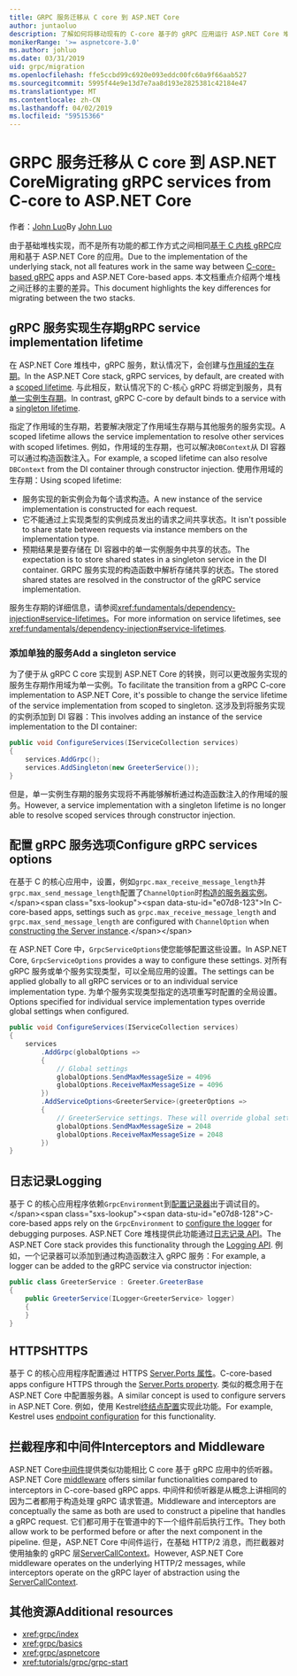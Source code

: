 ```yaml
---
title: GRPC 服务迁移从 C core 到 ASP.NET Core
author: juntaoluo
description: 了解如何将移动现有的 C-core 基于的 gRPC 应用运行 ASP.NET Core 堆栈顶部。
monikerRange: '>= aspnetcore-3.0'
ms.author: johluo
ms.date: 03/31/2019
uid: grpc/migration
ms.openlocfilehash: ffe5ccbd99c6920e093eddc00fc60a9f66aab527
ms.sourcegitcommit: 5995f44e9e13d7e7aa8d193e2825381c42184e47
ms.translationtype: MT
ms.contentlocale: zh-CN
ms.lasthandoff: 04/02/2019
ms.locfileid: "59515366"
---
```

# <a name="migrating-grpc-services-from-c-core-to-aspnet-core"></a><span data-ttu-id="e07d8-103">GRPC 服务迁移从 C core 到 ASP.NET Core</span><span class="sxs-lookup"><span data-stu-id="e07d8-103">Migrating gRPC services from C-core to ASP.NET Core</span></span>

<span data-ttu-id="e07d8-104">作者：[John Luo](https://github.com/juntaoluo)</span><span class="sxs-lookup"><span data-stu-id="e07d8-104">By [John Luo](https://github.com/juntaoluo)</span></span>

<span data-ttu-id="e07d8-105">由于基础堆栈实现，而不是所有功能的都工作方式之间相同[基于 C 内核 gRPC](https://grpc.io/blog/grpc-stacks)应用和基于 ASP.NET Core 的应用。</span><span class="sxs-lookup"><span data-stu-id="e07d8-105">Due to the implementation of the underlying stack, not all features work in the same way between [C-core-based gRPC](https://grpc.io/blog/grpc-stacks) apps and ASP.NET Core-based apps.</span></span> <span data-ttu-id="e07d8-106">本文档重点介绍两个堆栈之间迁移的主要的差异。</span><span class="sxs-lookup"><span data-stu-id="e07d8-106">This document highlights the key differences for migrating between the two stacks.</span></span>

## <a name="grpc-service-implementation-lifetime"></a><span data-ttu-id="e07d8-107">gRPC 服务实现生存期</span><span class="sxs-lookup"><span data-stu-id="e07d8-107">gRPC service implementation lifetime</span></span>

<span data-ttu-id="e07d8-108">在 ASP.NET Core 堆栈中，gRPC 服务，默认情况下，会创建与[作用域的生存期](xref:fundamentals/dependency-injection#service-lifetimes)。</span><span class="sxs-lookup"><span data-stu-id="e07d8-108">In the ASP.NET Core stack, gRPC services, by default, are created with a [scoped lifetime](xref:fundamentals/dependency-injection#service-lifetimes).</span></span> <span data-ttu-id="e07d8-109">与此相反，默认情况下的 C-核心 gRPC 将绑定到服务，具有[单一实例生存期](xref:fundamentals/dependency-injection#service-lifetimes)。</span><span class="sxs-lookup"><span data-stu-id="e07d8-109">In contrast, gRPC C-core by default binds to a service with a [singleton lifetime](xref:fundamentals/dependency-injection#service-lifetimes).</span></span>

<span data-ttu-id="e07d8-110">指定了作用域的生存期，若要解决限定了作用域生存期与其他服务的服务实现。</span><span class="sxs-lookup"><span data-stu-id="e07d8-110">A scoped lifetime allows the service implementation to resolve other services with scoped lifetimes.</span></span> <span data-ttu-id="e07d8-111">例如，作用域的生存期，也可以解决`DBContext`从 DI 容器可以通过构造函数注入。</span><span class="sxs-lookup"><span data-stu-id="e07d8-111">For example, a scoped lifetime can also resolve `DBContext` from the DI container through constructor injection.</span></span> <span data-ttu-id="e07d8-112">使用作用域的生存期：</span><span class="sxs-lookup"><span data-stu-id="e07d8-112">Using scoped lifetime:</span></span>

* <span data-ttu-id="e07d8-113">服务实现的新实例会为每个请求构造。</span><span class="sxs-lookup"><span data-stu-id="e07d8-113">A new instance of the service implementation is constructed for each request.</span></span>
* <span data-ttu-id="e07d8-114">它不能通过上实现类型的实例成员发出的请求之间共享状态。</span><span class="sxs-lookup"><span data-stu-id="e07d8-114">It isn't possible to share state between requests via instance members on the implementation type.</span></span>
* <span data-ttu-id="e07d8-115">预期结果是要存储在 DI 容器中的单一实例服务中共享的状态。</span><span class="sxs-lookup"><span data-stu-id="e07d8-115">The expectation is to store shared states in a singleton service in the DI container.</span></span> <span data-ttu-id="e07d8-116">GRPC 服务实现的构造函数中解析存储共享的状态。</span><span class="sxs-lookup"><span data-stu-id="e07d8-116">The stored shared states are resolved in the constructor of the gRPC service implementation.</span></span> 

<span data-ttu-id="e07d8-117">服务生存期的详细信息，请参阅<xref:fundamentals/dependency-injection#service-lifetimes>。</span><span class="sxs-lookup"><span data-stu-id="e07d8-117">For more information on service lifetimes, see <xref:fundamentals/dependency-injection#service-lifetimes>.</span></span>

### <a name="add-a-singleton-service"></a><span data-ttu-id="e07d8-118">添加单独的服务</span><span class="sxs-lookup"><span data-stu-id="e07d8-118">Add a singleton service</span></span>

<span data-ttu-id="e07d8-119">为了便于从 gRPC C core 实现到 ASP.NET Core 的转换，则可以更改服务实现的服务生存期作用域为单一实例。</span><span class="sxs-lookup"><span data-stu-id="e07d8-119">To facilitate the transition from a gRPC C-core implementation to ASP.NET Core, it's possible to change the service lifetime of the service implementation from scoped to singleton.</span></span> <span data-ttu-id="e07d8-120">这涉及到将服务实现的实例添加到 DI 容器：</span><span class="sxs-lookup"><span data-stu-id="e07d8-120">This involves adding an instance of the service implementation to the DI container:</span></span>

```csharp
public void ConfigureServices(IServiceCollection services)
{
    services.AddGrpc();
    services.AddSingleton(new GreeterService());
}
```

<span data-ttu-id="e07d8-121">但是，单一实例生存期的服务实现将不再能够解析通过构造函数注入的作用域的服务。</span><span class="sxs-lookup"><span data-stu-id="e07d8-121">However, a service implementation with a singleton lifetime is no longer able to resolve scoped services through constructor injection.</span></span>

## <a name="configure-grpc-services-options"></a><span data-ttu-id="e07d8-122">配置 gRPC 服务选项</span><span class="sxs-lookup"><span data-stu-id="e07d8-122">Configure gRPC services options</span></span>

<span data-ttu-id="e07d8-123">在基于 C 的核心应用中，设置，例如`grpc.max_receive_message_length`并`grpc.max_send_message_length`配置了`ChannelOption`时[构造的服务器实例](https://grpc.io/grpc/csharp/api/Grpc.Core.Server.html#Grpc_Core_Server__ctor_System_Collections_Generic_IEnumerable_Grpc_Core_ChannelOption__)。</span><span class="sxs-lookup"><span data-stu-id="e07d8-123">In C-core-based apps, settings such as `grpc.max_receive_message_length` and `grpc.max_send_message_length` are configured with `ChannelOption` when [constructing the Server instance](https://grpc.io/grpc/csharp/api/Grpc.Core.Server.html#Grpc_Core_Server__ctor_System_Collections_Generic_IEnumerable_Grpc_Core_ChannelOption__).</span></span>

<span data-ttu-id="e07d8-124">在 ASP.NET Core 中，`GrpcServiceOptions`使您能够配置这些设置。</span><span class="sxs-lookup"><span data-stu-id="e07d8-124">In ASP.NET Core, `GrpcServiceOptions` provides a way to configure these settings.</span></span> <span data-ttu-id="e07d8-125">对所有 gRPC 服务或单个服务实现类型，可以全局应用的设置。</span><span class="sxs-lookup"><span data-stu-id="e07d8-125">The settings can be applied globally to all gRPC services or to an individual service implementation type.</span></span> <span data-ttu-id="e07d8-126">为单个服务实现类型指定的选项重写时配置的全局设置。</span><span class="sxs-lookup"><span data-stu-id="e07d8-126">Options specified for individual service implementation types override global settings when configured.</span></span>

```csharp
public void ConfigureServices(IServiceCollection services)
{
    services
        .AddGrpc(globalOptions =>
        {
            // Global settings
            globalOptions.SendMaxMessageSize = 4096
            globalOptions.ReceiveMaxMessageSize = 4096
        })
        .AddServiceOptions<GreeterService>(greeterOptions =>
        {
            // GreeterService settings. These will override global settings
            globalOptions.SendMaxMessageSize = 2048
            globalOptions.ReceiveMaxMessageSize = 2048
        })
}
```

## <a name="logging"></a><span data-ttu-id="e07d8-127">日志记录</span><span class="sxs-lookup"><span data-stu-id="e07d8-127">Logging</span></span>

<span data-ttu-id="e07d8-128">基于 C 的核心应用程序依赖`GrpcEnvironment`到[配置记录器](https://grpc.io/grpc/csharp/api/Grpc.Core.GrpcEnvironment.html?q=size#Grpc_Core_GrpcEnvironment_SetLogger_Grpc_Core_Logging_ILogger_)出于调试目的。</span><span class="sxs-lookup"><span data-stu-id="e07d8-128">C-core-based apps rely on the `GrpcEnvironment` to [configure the logger](https://grpc.io/grpc/csharp/api/Grpc.Core.GrpcEnvironment.html?q=size#Grpc_Core_GrpcEnvironment_SetLogger_Grpc_Core_Logging_ILogger_) for debugging purposes.</span></span> <span data-ttu-id="e07d8-129">ASP.NET Core 堆栈提供此功能通过[日志记录 API](xref:fundamentals/logging/index)。</span><span class="sxs-lookup"><span data-stu-id="e07d8-129">The ASP.NET Core stack provides this functionality through the [Logging API](xref:fundamentals/logging/index).</span></span> <span data-ttu-id="e07d8-130">例如，一个记录器可以添加到通过构造函数注入 gRPC 服务：</span><span class="sxs-lookup"><span data-stu-id="e07d8-130">For example, a logger can be added to the gRPC service via constructor injection:</span></span>

```csharp
public class GreeterService : Greeter.GreeterBase
{
    public GreeterService(ILogger<GreeterService> logger)
    {
    }
}
```

## <a name="https"></a><span data-ttu-id="e07d8-131">HTTPS</span><span class="sxs-lookup"><span data-stu-id="e07d8-131">HTTPS</span></span>

<span data-ttu-id="e07d8-132">基于 C 的核心应用程序配置通过 HTTPS [Server.Ports 属性](https://grpc.io/grpc/csharp/api/Grpc.Core.Server.html#Grpc_Core_Server_Ports)。</span><span class="sxs-lookup"><span data-stu-id="e07d8-132">C-core-based apps configure HTTPS through the [Server.Ports property](https://grpc.io/grpc/csharp/api/Grpc.Core.Server.html#Grpc_Core_Server_Ports).</span></span> <span data-ttu-id="e07d8-133">类似的概念用于在 ASP.NET Core 中配置服务器。</span><span class="sxs-lookup"><span data-stu-id="e07d8-133">A similar concept is used to configure servers in ASP.NET Core.</span></span> <span data-ttu-id="e07d8-134">例如，使用 Kestrel[终结点配置](xref:fundamentals/servers/kestrel#endpoint-configuration)实现此功能。</span><span class="sxs-lookup"><span data-stu-id="e07d8-134">For example, Kestrel uses [endpoint configuration](xref:fundamentals/servers/kestrel#endpoint-configuration) for this functionality.</span></span>

## <a name="interceptors-and-middleware"></a><span data-ttu-id="e07d8-135">拦截程序和中间件</span><span class="sxs-lookup"><span data-stu-id="e07d8-135">Interceptors and Middleware</span></span>

<span data-ttu-id="e07d8-136">ASP.NET Core[中间件](xref:fundamentals/middleware/index)提供类似功能相比 C core 基于 gRPC 应用中的侦听器。</span><span class="sxs-lookup"><span data-stu-id="e07d8-136">ASP.NET Core [middleware](xref:fundamentals/middleware/index) offers similar functionalities compared to interceptors in C-core-based gRPC apps.</span></span> <span data-ttu-id="e07d8-137">中间件和侦听器是从概念上讲相同的因为二者都用于构造处理 gRPC 请求管道。</span><span class="sxs-lookup"><span data-stu-id="e07d8-137">Middleware and interceptors are conceptually the same as both are used to construct a pipeline that handles a gRPC request.</span></span> <span data-ttu-id="e07d8-138">它们都可用于在管道中的下一个组件前后执行工作。</span><span class="sxs-lookup"><span data-stu-id="e07d8-138">They both allow work to be performed before or after the next component in the pipeline.</span></span> <span data-ttu-id="e07d8-139">但是，ASP.NET Core 中间件运行，在基础 HTTP/2 消息，而拦截器对使用抽象的 gRPC 层[ServerCallContext](https://grpc.io/grpc/csharp/api/Grpc.Core.ServerCallContext.html)。</span><span class="sxs-lookup"><span data-stu-id="e07d8-139">However, ASP.NET Core middleware operates on the underlying HTTP/2 messages, while interceptors operate on the gRPC layer of abstraction using the [ServerCallContext](https://grpc.io/grpc/csharp/api/Grpc.Core.ServerCallContext.html).</span></span>

## <a name="additional-resources"></a><span data-ttu-id="e07d8-140">其他资源</span><span class="sxs-lookup"><span data-stu-id="e07d8-140">Additional resources</span></span>

* <xref:grpc/index>
* <xref:grpc/basics>
* <xref:grpc/aspnetcore>
* <xref:tutorials/grpc/grpc-start>
